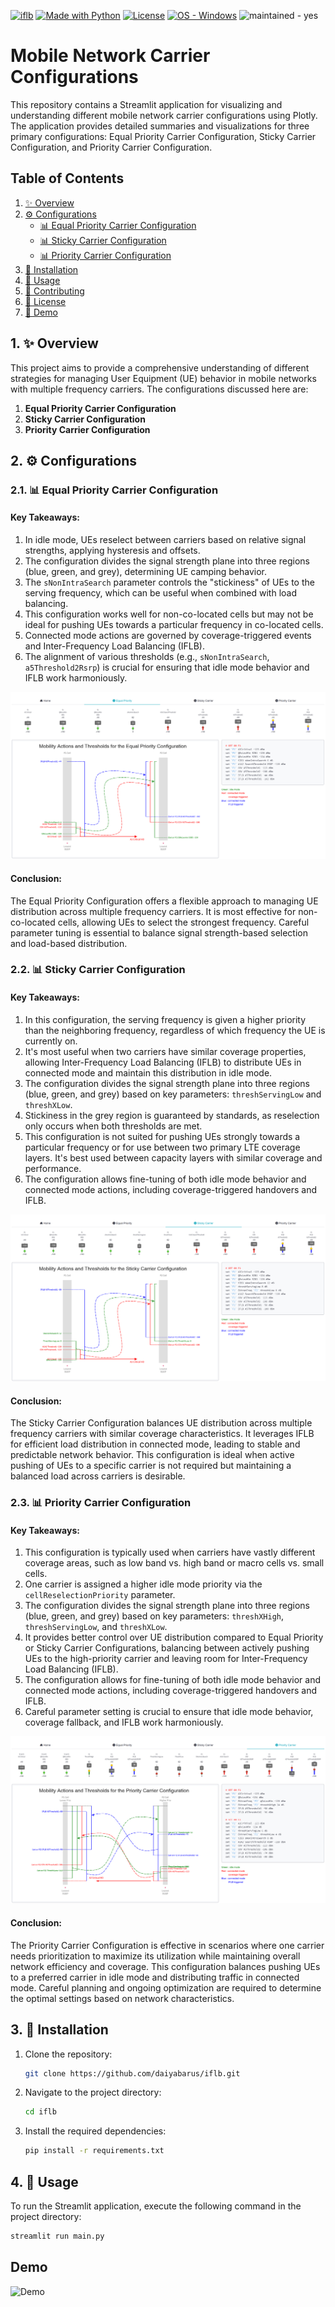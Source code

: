[![iflb](https://img.shields.io/static/v1?label=&message=iflb&color=blue&logo=github)](https://github.com/daiyabarus/iflb "Go to GitHub repo")
[![Made with Python](https://img.shields.io/badge/Python->=3.12-blue?logo=python&logoColor=white)](https://python.org "Go to Python homepage")
[![License](https://img.shields.io/badge/License-MIT-blue)](#license)
[![OS - Windows](https://img.shields.io/badge/OS-Windows-blue?logo=windows&logoColor=white)](https://www.microsoft.com/ "Go to Microsoft homepage")
![maintained - yes](https://img.shields.io/badge/maintained-yes-blue)

# Mobile Network Carrier Configurations

This repository contains a Streamlit application for visualizing and understanding different mobile network carrier configurations using Plotly. The application provides detailed summaries and visualizations for three primary configurations: Equal Priority Carrier Configuration, Sticky Carrier Configuration, and Priority Carrier Configuration.

## Table of Contents

1. [✨ Overview](#overview)
2. [⚙️ Configurations](#configurations)
   - [📊 Equal Priority Carrier Configuration](#equal-priority-carrier-configuration)
   - [📊 Sticky Carrier Configuration](#sticky-carrier-configuration)
   - [📊 Priority Carrier Configuration](#priority-carrier-configuration)
3. [🚀 Installation](#installation)
4. [📖 Usage](#usage)
5. [🤝 Contributing](#contributing)
6. [📜 License](#license)
7. [🎥 Demo](#demo)

## 1. ✨ Overview

This project aims to provide a comprehensive understanding of different strategies for managing User Equipment (UE) behavior in mobile networks with multiple frequency carriers. The configurations discussed here are:

1. **Equal Priority Carrier Configuration**
2. **Sticky Carrier Configuration**
3. **Priority Carrier Configuration**

## 2. ⚙️ Configurations

### 2.1. 📊 Equal Priority Carrier Configuration

#### Key Takeaways:

1. In idle mode, UEs reselect between carriers based on relative signal strengths, applying hysteresis and offsets.
2. The configuration divides the signal strength plane into three regions (blue, green, and grey), determining UE camping behavior.
3. The `sNonIntraSearch` parameter controls the "stickiness" of UEs to the serving frequency, which can be useful when combined with load balancing.
4. This configuration works well for non-co-located cells but may not be ideal for pushing UEs towards a particular frequency in co-located cells.
5. Connected mode actions are governed by coverage-triggered events and Inter-Frequency Load Balancing (IFLB).
6. The alignment of various thresholds (e.g., `sNonIntraSearch`, `a5Threshold2Rsrp`) is crucial for ensuring that idle mode behavior and IFLB work harmoniously.

![Equal Carrier Configuration](assets/equal.png)

#### Conclusion:

The Equal Priority Configuration offers a flexible approach to managing UE distribution across multiple frequency carriers. It is most effective for non-co-located cells, allowing UEs to select the strongest frequency. Careful parameter tuning is essential to balance signal strength-based selection and load-based distribution.

### 2.2. 📊 Sticky Carrier Configuration

#### Key Takeaways:

1. In this configuration, the serving frequency is given a higher priority than the neighboring frequency, regardless of which frequency the UE is currently on.
2. It's most useful when two carriers have similar coverage properties, allowing Inter-Frequency Load Balancing (IFLB) to distribute UEs in connected mode and maintain this distribution in idle mode.
3. The configuration divides the signal strength plane into three regions (blue, green, and grey) based on key parameters: `threshServingLow` and `threshXLow`.
4. Stickiness in the grey region is guaranteed by standards, as reselection only occurs when both thresholds are met.
5. This configuration is not suited for pushing UEs strongly towards a particular frequency or for use between two primary LTE coverage layers. It's best used between capacity layers with similar coverage and performance.
6. The configuration allows fine-tuning of both idle mode behavior and connected mode actions, including coverage-triggered handovers and IFLB.

![Sticky Carrier Configuration](assets/sticky.png)

#### Conclusion:

The Sticky Carrier Configuration balances UE distribution across multiple frequency carriers with similar coverage characteristics. It leverages IFLB for efficient load distribution in connected mode, leading to stable and predictable network behavior. This configuration is ideal when active pushing of UEs to a specific carrier is not required but maintaining a balanced load across carriers is desirable.

### 2.3. 📊 Priority Carrier Configuration

#### Key Takeaways:

1. This configuration is typically used when carriers have vastly different coverage areas, such as low band vs. high band or macro cells vs. small cells.
2. One carrier is assigned a higher idle mode priority via the `cellReselectionPriority` parameter.
3. The configuration divides the signal strength plane into three regions (blue, green, and grey) based on key parameters: `threshXHigh`, `threshServingLow`, and `threshXLow`.
4. It provides better control over UE distribution compared to Equal Priority or Sticky Carrier Configurations, balancing between actively pushing UEs to the high-priority carrier and leaving room for Inter-Frequency Load Balancing (IFLB).
5. The configuration allows for fine-tuning of both idle mode behavior and connected mode actions, including coverage-triggered handovers and IFLB.
6. Careful parameter setting is crucial to ensure that idle mode behavior, coverage fallback, and IFLB work harmoniously.

![Priority Carrier Configuration](assets/priority.png)

#### Conclusion:

The Priority Carrier Configuration is effective in scenarios where one carrier needs prioritization to maximize its utilization while maintaining overall network efficiency and coverage. This configuration balances pushing UEs to a preferred carrier in idle mode and distributing traffic in connected mode. Careful planning and ongoing optimization are required to determine the optimal settings based on network characteristics.

## 3. 🚀 Installation

1. Clone the repository:
    ```bash
    git clone https://github.com/daiyabarus/iflb.git
    ```
2. Navigate to the project directory:
    ```bash
    cd iflb
    ```
3. Install the required dependencies:
    ```bash
    pip install -r requirements.txt
    ```

## 4. 📖 Usage

To run the Streamlit application, execute the following command in the project directory:
```bash
streamlit run main.py
```
## <a name='Demo'></a>Demo
![Demo](assets/iflb.gif)
